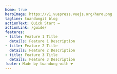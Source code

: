 ```yaml
---
home: true
heroImage: https://v1.vuepress.vuejs.org/hero.png
tagline: tuandungit blog
actionText: Quick Start →
actionLink: /guide/
features:
- title: Feature 1 Title
  details: Feature 1 Description
- title: Feature 2 Title
  details: Feature 2 Description
- title: Feature 3 Title
  details: Feature 3 Description
footer: Made by tuandung with ❤️
---
```

